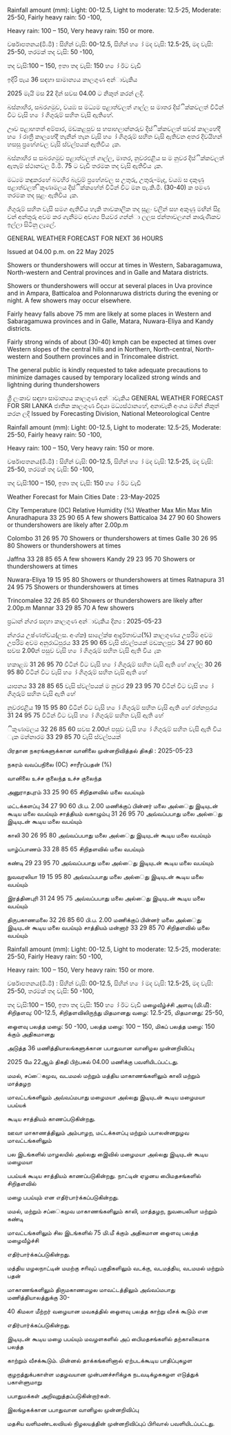 Rainfall amount (mm): Light: 00-12.5, Light to moderate: 12.5-25, Moderate: 25-50, Fairly heavy rain: 50 -100,

Heavy rain: 100 – 150, Very heavy rain: 150 or more.

වර්ෂාපතනය(මි.මී) : සිහින් වැසි: 00-12.5, සිහින් හ ෝ මද වැසි: 12.5-25, මද වැසි: 25-50, තරමක් තද වැසි: 50 -100,

තද වැසි:100 – 150, ඉතා තද වැසි: 150 හ ෝ ඊට වැඩි

ඉදිරි පැය 36 සඳහා සාමාන්‍යය කාලගුණ අන්‍ාවැකිය

2025 මැයි මස 22 දින්‍ සවස 04.00 ට නිකුත් කරන්‍ ලදි.

බස්නාහිර, සබරගමුව, වයඹ ස මධ්‍යම පළාත්වලත් ගාල්ල ස මාතර දිස්ික්කවලත් විටින් විට වැසි හ ෝ ගිගුරුම් සහිත වැසි ඇතිහේ.

ඌව පළාහතත් අම්පාර, මඩකළපුව ස හපාහලාන්නරුව දිස්ික්කවලත් සවස් කාලහේදී හ ෝ රාත්‍රී කාලහේදී තැනින් තැන වැසි හ ෝ ගිගුරුම් සහිත වැසි ඇතිවන අතර දිවයිහන් හසසු ප්‍රහේශවල වැසි ස්වල්පයක් ඇතිවිය ැක.

බස්නාහිර ස සබරගමුව පළාත්වලත් ගාල්ල, මාතර, නුවරඑළිය ස ම නුවර දිස්ික්කවලත් ඇතැම් ස්ථානවල මි.මී. 75 ට වැඩි තරමක තද වැසි ඇතිවිය ැක.

මධ්‍යම කඳුකරහේ බටහිර බැවුම් ප්‍රහේශවල ස උතුරු, උතුරු-මැද, වයඹ ස දකුණු පළාත්වලත් ිකුණාමලය දිස්ික්කහේත් විටින් විට මන පැ.කි.මී. (30-40) ක පමණ තරමක තද සුළං ඇතිවිය ැක.

ගිගුරුම් සහිත වැසි සමග ඇතිවිය හැකි තාවකාලික තද සුළං වලින් සහ අකුණු මඟින් සිදු වන්‍ අන්‍තුරු අවම කර ගැනීමට අවශ්‍ය පියවර ගන්න්‍ා ලලස ජන්‍තාවලගන් කාරුණිකව ඉල්ලා සිටිනු ලැලේ.

GENERAL WEATHER FORECAST FOR NEXT 36 HOURS

Issued at 04.00 p.m. on 22 May 2025

Showers or thundershowers will occur at times in Western, Sabaragamuwa, North-western and Central provinces and in Galle and Matara districts.

Showers or thundershowers will occur at several places in Uva province and in Ampara, Batticaloa and Polonnaruwa districts during the evening or night. A few showers may occur elsewhere.

Fairly heavy falls above 75 mm are likely at some places in Western and Sabaragamuwa provinces and in Galle, Matara, Nuwara-Eliya and Kandy districts.

Fairly strong winds of about (30-40) kmph can be expected at times over Western slopes of the central hills and in Northern, North-central, North-western and Southern provinces and in Trincomalee district.

The general public is kindly requested to take adequate precautions to minimize damages caused by temporary localized strong winds and lightning during thundershowers

ශ්‍රී ලංකාව සඳහා සාමාන්‍යය කාලගුණ අන්‍ාවැකිය GENERAL WEATHER FORECAST FOR SRI LANKA ජාතික කාලගුණ විදයා මධ්‍යස්ථානහේ, අනාවැකි අංශය මගින් නිකුත් කරන ලදි Issued by Forecasting Division, National Meteorological Centre

Rainfall amount (mm): Light: 00-12.5, Light to moderate: 12.5-25, Moderate: 25-50, Fairly heavy rain: 50 -100,

Heavy rain: 100 – 150, Very heavy rain: 150 or more.

වර්ෂාපතනය(මි.මී) : සිහින් වැසි: 00-12.5, සිහින් හ ෝ මද වැසි: 12.5-25, මද වැසි: 25-50, තරමක් තද වැසි: 50 -100,

තද වැසි:100 – 150, ඉතා තද වැසි: 150 හ ෝ ඊට වැඩි

Weather Forecast for Main Cities Date : 23-May-2025

City Temperature (0C) Relative Humidity (%) Weather Max Min Max Min Anuradhapura 33 25 90 65 A few showers Batticaloa 34 27 90 60 Showers or thundershowers are likely after 2.00p.m

Colombo 31 26 95 70 Showers or thundershowers at times Galle 30 26 95 80 Showers or thundershowers at times

Jaffna 33 28 85 65 A few showers Kandy 29 23 95 70 Showers or thundershowers at times

Nuwara-Eliya 19 15 95 80 Showers or thundershowers at times Ratnapura 31 24 95 75 Showers or thundershowers at times

Trincomalee 32 26 85 60 Showers or thundershowers are likely after 2.00p.m Mannar 33 29 85 70 A few showers

ප්‍රධාන්‍ න්‍ගර සදහා කාලගුණ අන්‍ාවැකිය දින්‍ය : 2025-05-23

න්‍ගරය උෂ්ණත්වය(ලස. අංශ්‍ක) සාලේක්ෂ ආර්ද්‍රතාවය(%) කාලගුණය උපරිම අවම උපරිම අවම අනුරාධ්‍පුරය 33 25 90 65 වැසි ස්වල්පයක් මඩකලපුව 34 27 90 60 සවස 2.00න් පසුව වැසි හ ෝ ගිගුරුම් සහිත වැසි ඇති විය ැක

හකාළඹ 31 26 95 70 විටින් විට වැසි හ ෝ ගිගුරුම් සහිත වැසි ඇති හේ ගාල්ල 30 26 95 80 විටින් විට වැසි හ ෝ ගිගුරුම් සහිත වැසි ඇති හේ

යාපනය 33 28 85 65 වැසි ස්වල්පයක් ම නුවර 29 23 95 70 විටින් විට වැසි හ ෝ ගිගුරුම් සහිත වැසි ඇති හේ

නුවරඑළිය 19 15 95 80 විටින් විට වැසි හ ෝ ගිගුරුම් සහිත වැසි ඇති හේ රත්නපුරය 31 24 95 75 විටින් විට වැසි හ ෝ ගිගුරුම් සහිත වැසි ඇති හේ

ිකුණාමලය 32 26 85 60 සවස 2.00න් පසුව වැසි හ ෝ ගිගුරුම් සහිත වැසි ඇති විය ැක මන්නාරම 33 29 85 70 වැසි ස්වල්පයක්

பிரதான நகரங்களுக்கான வானிலை முன்னறிவித்தல் திகதி : 2025-05-23

நகரம் வவப்பநிலை (0C) சாரீரப்பதன் (%)

வானிலை உச்ச குலைந்த உச்ச குலைந்த

அனுராதபுரம் 33 25 90 65 சிறிதளவில் மலை வபய்யும்

மட்டக்களப்பு 34 27 90 60 பி.ப. 2.00 மணிக்குப் பின்னர் மலை அல்ைது இடியுடன் கூடிய மலை வபய்யும் சாத்தியம் வகாழும்பு 31 26 95 70 அவ்வப்பபாது மலை அல்ைது இடியுடன் கூடிய மலை வபய்யும்

காலி 30 26 95 80 அவ்வப்பபாது மலை அல்ைது இடியுடன் கூடிய மலை வபய்யும்

யாழ்ப்பாணம் 33 28 85 65 சிறிதளவில் மலை வபய்யும்

கண்டி 29 23 95 70 அவ்வப்பபாது மலை அல்ைது இடியுடன் கூடிய மலை வபய்யும்

நுவவரலியா 19 15 95 80 அவ்வப்பபாது மலை அல்ைது இடியுடன் கூடிய மலை வபய்யும்

இரத்தினபுரி 31 24 95 75 அவ்வப்பபாது மலை அல்ைது இடியுடன் கூடிய மலை வபய்யும்

திருபகாணமலை 32 26 85 60 பி.ப. 2.00 மணிக்குப் பின்னர் மலை அல்ைது இடியுடன் கூடிய மலை வபய்யும் சாத்தியம் மன்னார் 33 29 85 70 சிறிதளவில் மலை வபய்யும்

Rainfall amount (mm): Light: 00-12.5, Light to moderate: 12.5-25, moderate: 25-50, Fairly Heavy rain: 50 -100,

Heavy rain: 100 – 150, Very heavy rain: 150 or more.

වර්ෂාපතනය(මි.මී) : සිහින් වැසි: 00-12.5, සිහින් හ ෝ මද වැසි: 12.5-25, මද වැසි: 25-50, තරමක් තද වැසි: 50 -100,

තද වැසි:100 – 150, ඉතා තද වැසි: 150 හ ෝ ඊට වැඩි மழைவீழ்ச்சி அளவு (மி.மீ): சிறிதளவு: 00-12.5, சிறிதளவிலிருந்து மிதமானது வழை: 12.5-25, மிதமானது: 25-50,

ஓைளவு பலத்த மழை: 50 -100, பலத்த மழை: 100 – 150, மிகப் பலத்த மழை: 150 க்கும் அதிகமானது

அடுத்த 36 மணித்தியாலங்களுக்கான பபாதுவான வானிழல முன்னறிவிப்பு

2025 மே 22ஆம் திகதி பிற்பகல் 04.00 மணிக்கு பவளியிடப்பட்டது.

மமல், சப்ைகமுவ, வடமமல் மற்றும் மத்திய மாகாணங்களிலும் காலி மற்றும் மாத்தழற

மாவட்டங்களிலும் அவ்வப்மபாது மழைமயா அல்லது இடியுடன் கூடிய மழைமயா பபய்யக்

கூடிய சாத்தியம் காணப்படுகின்றது.

ஊவா மாகாணத்திலும் அம்பாழற, மட்டக்களப்பு மற்றும் பபாலன்னறுழவ மாவட்டங்களிலும்

பல இடங்களில் மாழலயில் அல்லது இைவில் மழைமயா அல்லது இடியுடன் கூடிய மழைமயா

பபய்யக் கூடிய சாத்தியம் காணப்படுகின்றது. நாட்டின் ஏழனய பிைமதசங்களில் சிறிதளவில்

மழை பபய்யும் என எதிர்பார்க்கப்படுகின்றது.

மமல், மற்றும் சப்ைகமுவ மாகாணங்களிலும் காலி, மாத்தழற, நுவபைலியா மற்றும் கண்டி

மாவட்டங்களிலும் சில இடங்களில் 75 மி.மீ க்கும் அதிகமான ஓைளவு பலத்த மழைவீழ்ச்சி

எதிர்பார்க்கப்படுகின்றது.

மத்திய மழலநாட்டின் மமற்கு சாிவுப் பகுதிகளிலும் வடக்கு, வடமத்திய, வடமமல் மற்றும் பதன்

மாகாணங்களிலும் திருமகாணமழல மாவட்டத்திலும் அவ்வப்மபாது மணித்தியாலத்துக்கு 30-

40 கிமலா மீற்றர் வழையான மவகத்தில் ஓைளவு பலத்த காற்று வீசக் கூடும் என

எதிர்பார்க்கப்படுகின்றது.

இடியுடன் கூடிய மழை பபய்யும் மவழளகளில் அப் பிைமதசங்களில் தற்காலிகமாக பலத்த

காற்றும் வீசக்கூடும். மின்னல் தாக்கங்களினால் ஏற்படக்கூடிய பாதிப்புகழள

குழறத்துக்பகாள்ள மதழவயான முன்பனச்சாிக்ழக நடவடிக்ழககழள எடுத்துக் பகாள்ளுமாறு

பபாதுமக்கள் அறிவுறுத்தப்படுகின்றார்கள்.

இலங்ழகக்கான பபாதுவான வானிழல முன்னறிவிப்பு

மதசிய வளிமண்டலவியல் நிழலயத்தின் முன்னறிவிப்புப் பிாிவால் பவளியிடப்பட்டது.